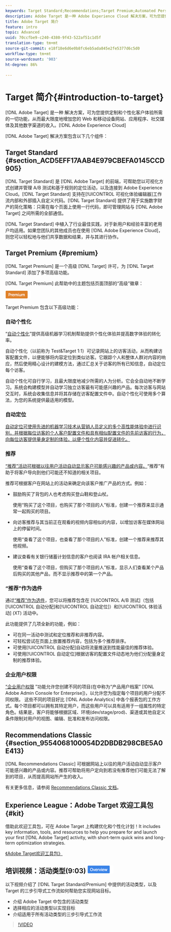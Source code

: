 ```yaml
---
keywords: Target Standard;Recommendations;Target Premium;Automated Personalization;auto-target;auto target;permissions;what is adobe target;
description: Adobe Target 是一种 Adobe Experience Cloud 解决方案，可为您提供定制和个性化客户体验所需的一切功能，从而最大限度地增加您的 Web 和移动设备网站、应用程序、社交媒体及其他数字渠道的收入。
title: Adobe Target 简介
feature: intro
topic: Advanced
uuid: 70ccfbe9-c240-4380-9f43-522af51c1d5f
translation-type: tm+mt
source-git-commit: e18f18e6d6e0b8fc6eb5ada845e2fe5377d6c5d0
workflow-type: tm+mt
source-wordcount: '903'
ht-degree: 86%

---
```



# Target 简介{#introduction-to-target}

[!DNL Adobe Target] 是一种 解决方案，可为您提供定制和个性化客户体验所需的一切功能，从而最大限度地增加您的 Web 和移动设备网站、应用程序、社交媒体及其他数字渠道的收入。[!DNL Adobe Experience Cloud]

[!DNL Adobe Target] 解决方案包含以下几个组件：

## Target Standard {#section_ACD5EFF17AAB4E979CBEFA0145CCD905}

[!DNL Target Standard] 是 [!DNL Adobe Target] 的前端，可帮助您以可视化方式创建并管理 A/B 测试和基于规则的定位活动，以及连接到 Adobe Experience Cloud。[!DNL Target Standard] 支持在[!UICONTROL 可视化体验编辑器]工作流内部和外部插入自定义代码。[!DNL Target Standard] 提供了用于实施数字财产的简化策略：只需在每个页面上使用一行代码，即可管理网站与 [!DNL Adobe Target] 之间所需的全部通信。

[!DNL Target Standard] 中植入了行业最佳实践，对于新用户和经验丰富的老用户均适用。如果您团队的其他成员也在使用 [!DNL Adobe Experience Cloud]，则您可以轻松地与他们共享数据和结果，并与其进行协作。

## Target Premium {#premium}

[!DNL Target Premium] 是一个高级 [!DNL Target] 许可，为 [!DNL Target Standard] 添加了多项高级功能。

[!DNL Target Premium] 此帮助中的主题包括页面顶部的“高级”徽章：

![Premium 徽章](/help/assets/premium.png)

Target Premium 包含以下高级功能：

### 自动个性化

“[自动个性化](../c-activities/t-automated-personalization/automated-personalization.md#task_8AAF837796D74CF893CA2F88BA1491C9)”提供高级机器学习机制帮助提供个性化体验并提高数字体验的转化率。

自动个性化（以前称为 Test&amp;Target 1:1）可记录网站上的访客活动，从而构建访客配置文件，以便能够将内容定位到类似访客。它跟踪个人和整体人群对内容的响应，然后使用精心设计的建模方法，通过汇总关于访客的所有已知信息，自动定位每个访客。

自动个性化可自行学习，且最大限度地减少所需的人为分析。它会全自动地不断学习。系统会构建模型并自动学习独立访客最有可能感兴趣的产品。每次访客与网站交互时，系统会收集信息并将其存储在访客配置文件中。自动个性化可使用多个算法，为您的系统提供最适用的模型。

### 自动定位

[自动定位可使用先进的机器学习技术从营销人员定义的多个高性能体验中进行识别，并根据每位访客的个人客户配置文件和具有相似配置文件的先前访客的行为，向每位访客提供量身定制的体验，以便个性化内容并促进转化。](/help/c-activities/auto-target/auto-target-to-optimize.md)

### 推荐

[“推荐”活动可根据以往用户活动自动显示客户可能感兴趣的产品或内容。](../c-recommendations/recommendations.md#concept_7556C8A4543942F2A77B13A29339C0C0)“推荐”有助于将客户导向到他们可能还不知道的相关项目。

推荐可根据客户在网站上的活动来确定向该客户推广产品的方式。例如：

* 鼓励购买了背包的人也考虑购买登山鞋和登山杖。

   使用“购买了这个项目，也购买了那个项目的人”标准，创建一个推荐来显示通常一起购买的项目。

* 向访客推荐与其当前正在观看的视频内容相似的内容，以增加访客在媒体网站上的停留时间。

   使用“查看了这个项目，也查看了那个项目的人”标准，创建一个推荐来推荐其他视频。

* 建议查看有关银行储蓄计划信息的客户也阅读 IRA 帐户相关信息。

   使用“查看了这个项目，但购买了那个项目的人”标准，显示人们查看某个产品后购买的其他产品，而不显示推荐中的第一个产品。

### “推荐”作为选件

通过[“推荐”作为选件](/help/c-recommendations/recommendations-as-an-offer.md)，您可以将推荐包含在 [!UICONTROL A/B 测试]（包括[!UICONTROL 自动分配]和[!UICONTROL 自动定位]）和[!UICONTROL 体验活动] (XT) 活动中。

此功能提供了几项全新的功能，例如：

* 可在同一活动中测试和定位推荐和非推荐内容。
* 可轻松尝试在页面上放置推荐内容，包括为多个推荐排序。
* 可使用[!UICONTROL 自动分配]自动将流量推送到性能最佳的推荐体验。
* 可使用[!UICONTROL 自动定位]根据访客的配置文件动态地为他们分配量身定制的推荐体验。

### 企业用户权限

[“企业用户权限](../administrating-target/c-user-management/property-channel/property-channel.md#concept_E396B16FA2024ADBA27BC056138F9838) ”功能允许您创建不同的项目(在中称为“产品用户档案” [!DNL Adobe Admin Console for Enterprise])，以允许您为指定每个项目的用户分配不同权限。 这些不同的项目好比 [!DNL Adobe Analytics] 中各个报表包的工作方式。每个项目都可以拥有其特定用户，而这些用户可以具有适用于一组属性的特定角色。结果是，客户将能够根据区域、环境(dev/stage/prod)、渠道或其他自定义条件限制对用户的视图、编辑、批准和发布访问权限。

## Recommendations Classic {#section_9554068100054D2DBDB298CBE5A0E413}

[!DNL Recommendations Classic] 可根据网站上以往的用户活动自动显示客户可能感兴趣的产品或内容。推荐可帮助将用户定向到若没有推荐他们可能无法了解到的项目，从而提高网站所产生的收入。

有关更多信息，请参阅 [Recommendations Classic 文档](../assets/adobe-recommendations-classic.pdf)。

## Experience League：Adobe Target 欢迎工具包 {#kit}

借助此欢迎工具包，可在 Adobe Target 上构建优化和个性化计划！It includes key information, tools, and resources to help you prepare for and launch your first [!DNL Adobe Target] activity, with short-term quick wins and long-term optimization strategies.

[《Adobe Target欢迎工具包》](https://expleague.azureedge.net/pdf/Adobe-Target-Welcome-Kit.pdf)

## 培训视频：活动类型(9:03) ![概述徽章](/help/assets/overview.png)

以下视频介绍了 [!DNL Target Standard/Premium] 中提供的活动类型，以及 Target 的三步引导式工作流如何帮助您实现网站目标。

* 介绍 Adobe Target 中包含的活动类型
* 选择相应的活动类型以实现目标
* 介绍适用于所有活动类型的三步引导式工作流

>[!VIDEO](https://video.tv.adobe.com/v/17386)
